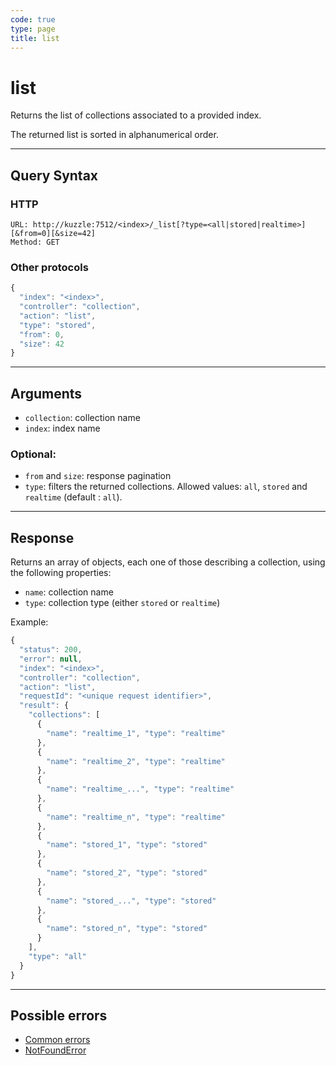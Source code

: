 ```yaml
---
code: true
type: page
title: list
---
```


# list



Returns the list of collections associated to a provided index.

The returned list is sorted in alphanumerical order.

---

## Query Syntax

### HTTP

```http
URL: http://kuzzle:7512/<index>/_list[?type=<all|stored|realtime>][&from=0][&size=42]
Method: GET
```

### Other protocols

```js
{
  "index": "<index>",
  "controller": "collection",
  "action": "list",
  "type": "stored",
  "from": 0,
  "size": 42
}
```

---

## Arguments

- `collection`: collection name
- `index`: index name

### Optional:

- `from` and `size`: response pagination
- `type`: filters the returned collections. Allowed values: `all`, `stored` and `realtime` (default : `all`).

---

## Response

Returns an array of objects, each one of those describing a collection, using the following properties:

- `name`: collection name
- `type`: collection type (either `stored` or `realtime`)

Example:

```js
{
  "status": 200,
  "error": null,
  "index": "<index>",
  "controller": "collection",
  "action": "list",
  "requestId": "<unique request identifier>",
  "result": {
    "collections": [
      {
        "name": "realtime_1", "type": "realtime"
      },
      {
        "name": "realtime_2", "type": "realtime"
      },
      {
        "name": "realtime_...", "type": "realtime"
      },
      {
        "name": "realtime_n", "type": "realtime"
      },
      {
        "name": "stored_1", "type": "stored"
      },
      {
        "name": "stored_2", "type": "stored"
      },
      {
        "name": "stored_...", "type": "stored"
      },
      {
        "name": "stored_n", "type": "stored"
      }
    ],
    "type": "all"
  }
}
```

---

## Possible errors

- [Common errors](/core/2/api/essentials/error-handling#common-errors)
- [NotFoundError](/core/2/api/essentials/error-handling#notfounderror)

